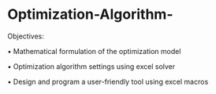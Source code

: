 # Optimization-Algorithm-

Objectives: 

•	Mathematical formulation of the optimization model 

•	Optimization algorithm settings using excel solver

•	Design and program a user-friendly tool using excel macros

